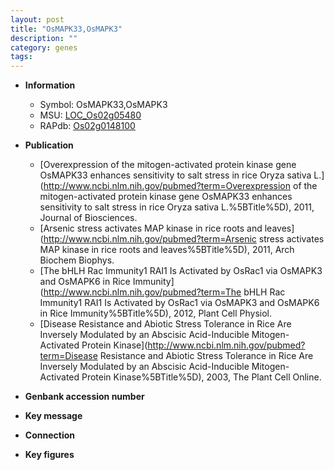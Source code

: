 ```yaml
---
layout: post
title: "OsMAPK33,OsMAPK3"
description: ""
category: genes
tags: 
---
```


* **Information**  
    + Symbol: OsMAPK33,OsMAPK3  
    + MSU: [LOC_Os02g05480](http://rice.plantbiology.msu.edu/cgi-bin/ORF_infopage.cgi?orf=LOC_Os02g05480)  
    + RAPdb: [Os02g0148100](http://rapdb.dna.affrc.go.jp/viewer/gbrowse_details/irgsp1?name=Os02g0148100)  

* **Publication**  
    + [Overexpression of the mitogen-activated protein kinase gene OsMAPK33 enhances sensitivity to salt stress in rice Oryza sativa L.](http://www.ncbi.nlm.nih.gov/pubmed?term=Overexpression of the mitogen-activated protein kinase gene OsMAPK33 enhances sensitivity to salt stress in rice Oryza sativa L.%5BTitle%5D), 2011, Journal of Biosciences.
    + [Arsenic stress activates MAP kinase in rice roots and leaves](http://www.ncbi.nlm.nih.gov/pubmed?term=Arsenic stress activates MAP kinase in rice roots and leaves%5BTitle%5D), 2011, Arch Biochem Biophys.
    + [The bHLH Rac Immunity1 RAI1 Is Activated by OsRac1 via OsMAPK3 and OsMAPK6 in Rice Immunity](http://www.ncbi.nlm.nih.gov/pubmed?term=The bHLH Rac Immunity1 RAI1 Is Activated by OsRac1 via OsMAPK3 and OsMAPK6 in Rice Immunity%5BTitle%5D), 2012, Plant Cell Physiol.
    + [Disease Resistance and Abiotic Stress Tolerance in Rice Are Inversely Modulated by an Abscisic Acid-Inducible Mitogen-Activated Protein Kinase](http://www.ncbi.nlm.nih.gov/pubmed?term=Disease Resistance and Abiotic Stress Tolerance in Rice Are Inversely Modulated by an Abscisic Acid-Inducible Mitogen-Activated Protein Kinase%5BTitle%5D), 2003, The Plant Cell Online.

* **Genbank accession number**  

* **Key message**  

* **Connection**  

* **Key figures**  


